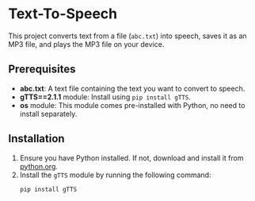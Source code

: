 # Text-To-Speech

This project converts text from a file (`abc.txt`) into speech, saves it as an MP3 file, and plays the MP3 file on your device.

## Prerequisites

- **abc.txt**: A text file containing the text you want to convert to speech.
- **gTTS==2.1.1** module: Install using `pip install gTTS`.
- **os** module: This module comes pre-installed with Python, no need to install separately.

## Installation

1. Ensure you have Python installed. If not, download and install it from [python.org](https://www.python.org/).
2. Install the `gTTS` module by running the following command:
   ```bash
   pip install gTTS

